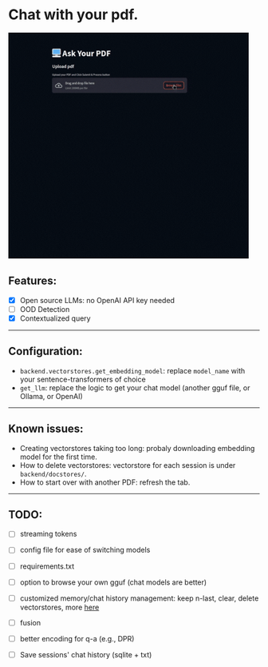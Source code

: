 # Chat with your pdf. 


![](https://github.com/xtfocus/langchain_ask_pdf/blob/master/app.gif)

## Features:

- [x] Open source LLMs: no OpenAI API key needed
- [ ] OOD Detection
- [x] Contextualized query

---

## Configuration:

-  `backend.vectorstores.get_embedding_model`: replace `model_name` with your sentence-transformers of choice
-  `get_llm`: replace the logic to get your chat model (another gguf file, or Ollama, or OpenAI)

---

## Known issues:

- Creating vectorstores taking too long: probaly downloading embedding model for the first time.
- How to delete vectorstores: vectorstore for each session is under `backend/docstores/`.
- How to start over with another PDF: refresh the tab.

---

## TODO:

- [ ] streaming tokens
- [ ] config file for ease of switching models
- [ ] requirements.txt
- [ ] option to browse your own gguf (chat models are better)
- [ ] customized memory/chat history management: keep n-last, clear, delete vectorstores, more [here](https://python.langchain.com/docs/use_cases/chatbots/memory_management/)
- [ ] fusion
- [ ] better encoding for q-a (e.g., DPR)
- [ ] Save sessions' chat history (sqlite + txt)


